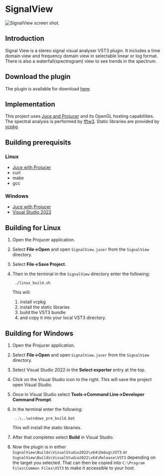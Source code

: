 # SignalView

![SignalView screen shot.](<https://www.twkrause.ca/SignalView screenshot.png> "SignalView screen shot")

## Introduction

Signal View is a stereo signal visual analyser VST3 plugin.
It includes a time domain view and frequency domain view in selectable
linear or log format. There is also a waterfall(spectrogram) view to see trends in
the spectrum.

## Download the plugin

The plugin is available for download [here](https://www.twkrause.ca).

## Implementation

This project uses [Juce and Projucer](https://juce.com/) and its OpenGL hosting capabilities.
The spectral analysis is performed by [fftw3](https://www.fftw.org/).
Static libraries are provided by [vcpkg](https://vcpkg.io/).

## Building prerequisits

### Linux

- [Juce with Projucer](https://juce.com/)
- curl
- make
- gcc

### Windows

- [Juce with Projucer](https://juce.com/)
- [Visual Studio 2022](https://visualstudio.microsoft.com/)

## Building for Linux

1. Open the Projucer application.
2. Select **File->Open** and open `SignalView.jucer` from the `SignalView` directory.
3. Select **File->Save Project**.
4. Then in the terminal in the `SignalView` directory enter the following:

        ./linux_build.sh

   This will:
   1. install vcpkg
   2. install the static libraries
   3. build the VST3 bundle
   4. and copy it into your local VST3 directory.

## Building for Windows

1. Open the Projucer application.
2. Select **File->Open** and open `SignalView.jucer` from the `SignalView` directory.
3. Select Visual Studio 2022 in the **Select exporter** entry at the top.
4. Click on the Visual Studio icon to the right. This will save the project open Visual Studio.
5. Once in Visual Studio select **Tools->Command Line->Developer Command Prompt**.
6. In the terminal enter the following:
   
        ..\..\windows_pre_build.bat

   This will install the static libraries.
   
8. After that completes select **Build** in Visual Studio.
9. Now the plugin is in either
   `SignalView\Builds\VisualStudio2022\x64\Debug\VST3` or
   `SignalView\Builds\VisualStudio2022\x64\Release\VST3`
   depending on the target you selected.
   That can then be copied into `C:\Program Files\Common Files\VST3` to make it accessible to your host.
